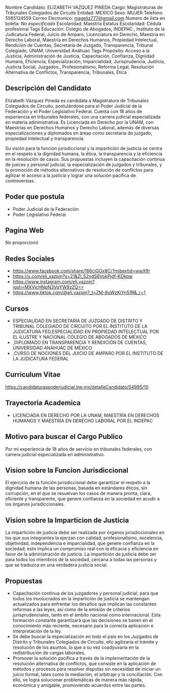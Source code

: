 Nombre Candidato: ELIZABETH VAZQUEZ PINEDA
Cargo: Magistraturas de Tribunales Colegiados de Circuito
Entidad: MEXICO
Sexo: MUJER
Telefono: 5565124559
Correo Electronico: mageliz777@gmail.com
Numero de lista en boleta: *No especificado*
Escolaridad: Maestría
Estatus Escolaridad: Cédula profesional
Tags Educación: Colegio de Abogados, INDEPAC., Instituto de la Judicatura Federal, Juicio de Amparo, Licenciatura en Derecho, Maestría en Derecho Laboral, Maestría en Derechos Humanos, Propiedad Intelectual, Rendición de Cuentas, Secretaría de Juzgado, Transparencia, Tribunal Colegiado, UNAM, Universidad Anáhuac
Tags Propósito: Acceso a la Justicia, Administración de Justicia, Capacitación, Confianza, Dignidad Humana, Eficiencia, Especialización, Imparcialidad, Jurisprudencia, Justicia, Justicia Social, Juzgados., Profesionalismo, Reforma Legal, Resolución Alternativa de Conflictos, Transparencia, Tribunales, Ética


## Descripción del Candidato 

Elizabeth Vázquez Pineda es candidata a Magistratura de Tribunales Colegiados de Circuito, postulándose para el Poder Judicial de la Federación y el Poder Legislativo Federal. Cuenta con 18 años de experiencia en tribunales federales, con una carrera judicial especializada en materia administrativa. Es Licenciada en Derecho por la UNAM, con Maestrías en Derechos Humanos y Derecho Laboral, además de diversas especializaciones y diplomados en áreas como secretaría de juzgado, propiedad intelectual y transparencia.

Su visión para la función jurisdiccional y la impartición de justicia se centra en el respeto a la dignidad humana, la ética, la transparencia y la eficiencia en la resolución de casos. Sus propuestas incluyen la capacitación continua de jueces y personal judicial, la especialización de juzgados y tribunales, y la promoción de métodos alternativos de resolución de conflictos para agilizar el acceso a la justicia y lograr una solución pacífica de controversias.


## Poder que postula

- Poder Judicial de la Federación
- Poder Legislativo Federal


## Pagina Web

No proporcionó


## Redes Sociales

- https://www.facebook.com/share/166ciGGx8C/?mibextid=wwXlfr
- https://x.com/eli_vazpin?s=21&Zl_52ndS6VokPjdf-KDkpw
- https://www.instagram.com/eli.vazpin?igsh=MXVjcHNpN3VqYW9zZQ==
- https://www.tiktok.com/@eli.vazpin?_t=ZM-8uWzKiYn51R&_r=1


## Cursos

- ESPECIALIDAD EN SECRETARÍA DE JUZGADO DE DISTRITO Y TRIBUNAL COLEGIADO DE CIRCUITO POR EL INSTITUTO DE LA JUDICATURA FED,ESPECIALIDAD EN PROPIEDAD INTELECTUAL POR EL ILUSTRE Y NACIONAL COLEGIO DE ABOGADOS DE MÉXICO
- ,DIPLOMADO EN TRANSPARENCIA Y RENDICIÓN DE CUENTAS, UNIVERSIDAD ANÁHUAC DE MÉXICO
- ,CURSO DE NOCIONES DEL JUICIO DE AMPARO POR EL INSTITUTO DE LA JUDICATURA FEDERAL


## Curriculum Vitae

https://candidaturaspoderjudicial.ine.mx/detalleCandidato/54995/10


## Trayectoria Academica

- LICENCIADA EN DERECHO POR LA UNAM, MAESTRÍA EN DERECHOS HUMANOS Y MAESTRÍA EN DERECHO LABORAL POR EL INDEPAC


## Motivo para buscar el Cargo Publico

Por mi experiencia de 18 años de servicio en tribunales federales, con carrera judicial especializada en administrativo.


## Vision sobre la Funcion Jurisdiccional

El ejercicio de la función jurisdiccional debe garantizar el respeto a la dignidad humana de las personas, basada en estándares éticos, sin corrupción, en el que se resuelvan los casos de manera pronta, clara, eficiente y transparente, que genere confianza en la sociedad en acudir a los órganos jurisdiccionales.


## Vision sobre la Imparticion de Justicia

La impartición de justicia debe ser realizada por órganos jurisdiccionales en los que sus integrantes la ejerzan con calidad, profesionalismo, excelencia, objetividad, independencia e imparcialidad, que genere confianza en la sociedad; esto implica un compromiso real con la eficacia y eficiencia en favor de la administración de justicia. La impartición de justicia debe ser para todos los miembros de la sociedad, cercana a todas las personas y que se traduzca en una verdadera justicia social.


## Propuestas

- Capacitación continua de los juzgadores y personal judicial, para que todos los involucrados en la impartición de justicia se mantengan actualizados para enfrentar los desafíos que implican las constantes reformas a las leyes, así como de la emisión de criterios jurisprudenciales, tanto en el ámbito nacional como internacional. Esta formación constante garantizará que las decisiones se basen en el conocimiento más reciente, necesario para la correcta aplicación e interpretación de la ley.
- Se debe buscar la especialización en todo el país en los Juzgados de Distrito y Tribunales Colegiados de Circuito, ello agilizaría el trámite y resolución de los asuntos, lo que a su vez coadyuvaría en la redistribución de cargas laborales.
- Promover la solución pacífica a través de la implementación de la resolución alternativa de conflictos, que consiste en la aplicación de métodos y procesos para resolver disputas sin necesidad de iniciar un juicio formal, tales como la mediación, el arbitraje y la conciliación. Con ello, se logra solucionar problemáticas de manera más rápida, económica y amigable, promoviendo acuerdos entre las partes.

